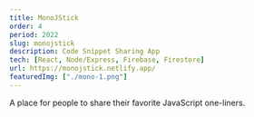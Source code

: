 ```yaml
---
title: MonoJStick
order: 4
period: 2022
slug: monojstick
description: Code Snippet Sharing App
tech: [React, Node/Express, Firebase, Firestore]
url: https://monojstick.netlify.app/
featuredImg: ["./mono-1.png"]
---
```


A place for people to share their favorite JavaScript one-liners.